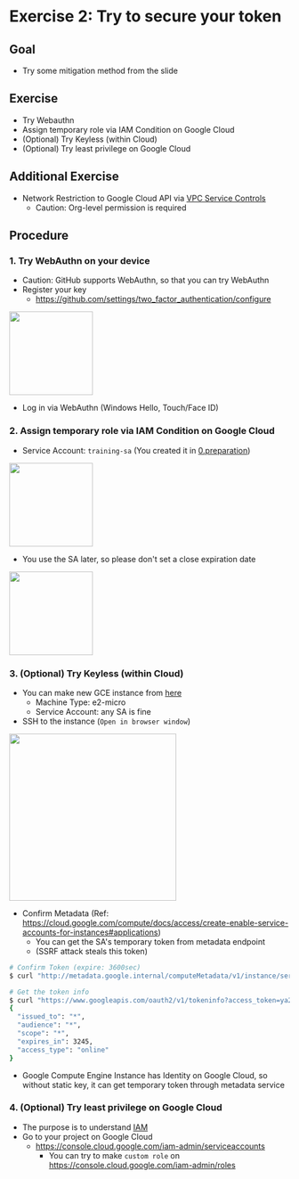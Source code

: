 # Exercise 2: Try to secure your token
## Goal
- Try some mitigation method from the slide

## Exercise
- Try Webauthn
- Assign temporary role via IAM Condition on Google Cloud
- (Optional) Try Keyless (within Cloud)
- (Optional) Try least privilege on Google Cloud

## Additional Exercise
- Network Restriction to Google Cloud API via [VPC Service Controls](https://cloud.google.com/vpc-service-controls)
  - Caution: Org-level permission is required

## Procedure
### 1. Try WebAuthn on your device
- Caution: GitHub supports WebAuthn, so that you can try WebAuthn
- Register your key
  - https://github.com/settings/two_factor_authentication/configure

<kbd> <img src="https://user-images.githubusercontent.com/1150301/183346202-dee50d9a-797c-4c28-a102-3bdfa65e848f.png" height="150"> </kbd>

- Log in via WebAuthn (Windows Hello, Touch/Face ID)
  

### 2. Assign temporary role via IAM Condition on Google Cloud
- Service Account: `training-sa` (You created it in [0.preparation](../0-preparation/README.md#create-a-service-account))

<kbd> <img src="https://user-images.githubusercontent.com/1150301/183404485-1e9c43ac-ff54-48be-b54e-abf9cba60694.png" height="150"> </kbd>

- You use the SA later, so please don't set a close expiration date

<kbd> <img src="https://user-images.githubusercontent.com/1150301/183404663-28aec4e4-8191-4326-b305-3ce969facf31.png" height="150"> </kbd>

### 3. (Optional) Try Keyless (within Cloud)
- You can make new GCE instance from [here](https://console.cloud.google.com/compute/instances)
  - Machine Type: e2-micro
  - Service Account: any SA is fine
- SSH to the instance (`Open in browser window`)

<kbd> <img src="https://user-images.githubusercontent.com/1150301/183394377-3294ac7e-3032-4070-a99d-474c91ec23db.png" height="300"> </kbd>

- Confirm Metadata (Ref: https://cloud.google.com/compute/docs/access/create-enable-service-accounts-for-instances#applications)
  - You can get the SA's temporary token from metadata endpoint
  - (SSRF attack steals this token)
```bash
# Confirm Token (expire: 3600sec)
$ curl "http://metadata.google.internal/computeMetadata/v1/instance/service-accounts/default/token" -H "Metadata-Flavor: Google"

# Get the token info
$ curl "https://www.googleapis.com/oauth2/v1/tokeninfo?access_token=ya29.c.b0AXv0zTODIOa_oxONq..."
{
  "issued_to": "*",
  "audience": "*",
  "scope": "*",
  "expires_in": 3245,
  "access_type": "online"
}
```

- Google Compute Engine Instance has Identity on Google Cloud, so without static key, it can get temporary token through metadata service

### 4. (Optional) Try least privilege on Google Cloud
- The purpose is to understand [IAM](https://cloud.google.com/iam/docs/understanding-roles)
- Go to your project on Google Cloud
  - https://console.cloud.google.com/iam-admin/serviceaccounts
    - You can try to make `custom role` on https://console.cloud.google.com/iam-admin/roles
